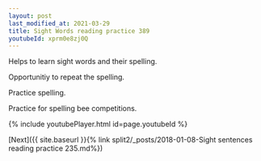 ```yaml
---
layout: post
last_modified_at: 2021-03-29
title: Sight Words reading practice 389
youtubeId: xprm0e8zj0Q
---
```

 
 
Helps to learn sight words and their spelling.

Opportunitiy to repeat the spelling. 

Practice spelling. 
 
Practice for spelling bee competitions. 
 
{% include youtubePlayer.html id=page.youtubeId %}
 
 

[Next]({{ site.baseurl }}{% link  split2/_posts/2018-01-08-Sight sentences reading practice 235.md%})
 
